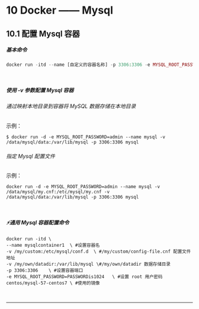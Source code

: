 # 10	Docker —— Mysql

## 10.1	配置 Mysql 容器

##### 基本命令

```php
docker run -itd --name [自定义的容器名称] -p 3306:3306 -e MYSQL_ROOT_PASSWORD=PASSWORDis1024 [镜像名称]
```

<br>

##### 使用 -v 参数配置 Mysql 容器

###### 通过映射本地目录到容器将 MySQL 数据存储在本地目录

示例：

```shell
$ docker run -d -e MYSQL_ROOT_PASSWORD=admin --name mysql -v /data/mysql/data:/var/lib/mysql -p 3306:3306 mysql 
```

###### 指定 Mysql 配置文件

示例：

```shell
docker run -d -e MYSQL_ROOT_PASSWORD=admin --name mysql -v /data/mysql/my.cnf:/etc/mysql/my.cnf -v /data/mysql/data:/var/lib/mysql -p 3306:3306 mysql 
```

<br>

##### ⚡通用 Mysql 容器配置命令

```shell
docker run -itd \
--name mysqlcontainer1	\ #设置容器名
-v /my/custom:/etc/mysql/conf.d  \ #/my/custom/config-file.cnf 配置文件地址
-v /my/own/datadir:/var/lib/mysql \#/my/own/datadir 数据存储目录
-p 3306:3306	\ #设置容器端口
-e MYSQL_ROOT_PASSWORD=PASSWORDis1024	\ #设置 root 用户密码
centos/mysql-57-centos7	\ #使用的镜像
```

<br>

---

<div STYLE="page-break-after: always;">
    <br>
    <br>
    <br>
    <br>
    <br></div>
